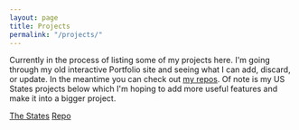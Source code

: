 ```yaml
---
layout: page
title: Projects
permalink: "/projects/"
---
```


Currently in the process of listing some of my projects here. I'm going through my old interactive Portfolio site and seeing what I can add, discard, or update. In the meantime you can check out [my repos]('https://github.com/yarocruz'). Of note is my US States projects below which I'm hoping to add more useful features and make it into a bigger project.

[The States]('https://yarocruz.github.io/the50states/') [Repo]('https://github.com/yarocruz/the50states')